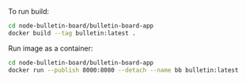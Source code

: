 To run build:
```sh
cd node-bulletin-board/bulletin-board-app
docker build --tag bulletin:latest .
```

Run image as a container:
```sh
cd node-bulletin-board/bulletin-board-app
docker run --publish 8000:8080 --detach --name bb bulletin:latest
```